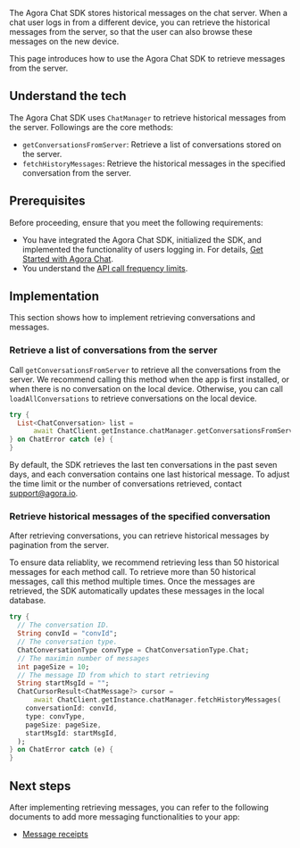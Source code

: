 The Agora Chat SDK stores historical messages on the chat server. When a chat user logs in from a different device, you can retrieve the historical messages from the server, so that the user can also browse these messages on the new device.

This page introduces how to use the Agora Chat SDK to retrieve messages from the server.

## Understand the tech

The Agora Chat SDK uses `ChatManager` to retrieve historical messages from the server. Followings are the core methods:

- `getConversationsFromServer`: Retrieve a list of conversations stored on the server.
- `fetchHistoryMessages`: Retrieve the historical messages in the specified conversation from the server.

## Prerequisites

Before proceeding, ensure that you meet the following requirements:

- You have integrated the Agora Chat SDK, initialized the SDK, and implemented the functionality of users logging in. For details, [Get Started with Agora Chat](./agora_chat_get_started_flutter?platform=Flutter).
- You understand the [API call frequency limits](./agora_chat_limitation?platform=Flutter).

## Implementation

This section shows how to implement retrieving conversations and messages.

### Retrieve a list of conversations from the server

Call `getConversationsFromServer` to retrieve all the conversations from the server. We recommend calling this method when the app is first installed, or when there is no conversation on the local device. Otherwise, you can call `loadAllConversations` to retrieve conversations on the local device.

```dart
try {
  List<ChatConversation> list =
      await ChatClient.getInstance.chatManager.getConversationsFromServer();
} on ChatError catch (e) {
}
```

By default, the SDK retrieves the last ten conversations in the past seven days, and each conversation contains one last historical message. To adjust the time limit or the number of conversations retrieved, contact support@agora.io.

### Retrieve historical messages of the specified conversation

After retrieving conversations, you can retrieve historical messages by pagination from the server. 

To ensure data reliablity, we recommend retrieving less than 50 historical messages for each method call. To retrieve more than 50 historical messages, call this method multiple times. Once the messages are retrieved, the SDK automatically updates these messages in the local database.

```dart
try {
  // The conversation ID.
  String convId = "convId";
  // The conversation type.
  ChatConversationType convType = ChatConversationType.Chat;
  // The maximin number of messages
  int pageSize = 10;
  // The message ID from which to start retrieving
  String startMsgId = "";
  ChatCursorResult<ChatMessage?> cursor =
      await ChatClient.getInstance.chatManager.fetchHistoryMessages(
    conversationId: convId,
    type: convType,
    pageSize: pageSize,
    startMsgId: startMsgId,
  );
} on ChatError catch (e) {
}
```

## Next steps

After implementing retrieving messages, you can refer to the following documents to add more messaging functionalities to your app:

- [Message receipts](./agora_chat_message_receipt_flutter?platform=Flutter)